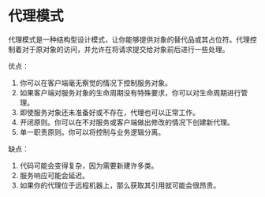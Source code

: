 代理模式
===
代理模式是一种结构型设计模式，让你能够提供对象的替代品或其占位符。代理控制着对于原对象的访问，并允许在将请求提交给对象前后进行一些处理。

优点：
1. 你可以在客户端毫无察觉的情况下控制服务对象。
2. 如果客户端对服务对象的生命周期没有特殊要求，你可以对生命周期进行管理。
3. 即使服务对象还未准备好或不存在，代理也可以正常工作。
4. 开闭原则。你可以在不对服务或客户端做出修改的情况下创建新代理。
5. 单一职责原则。你可以将控制与业务逻辑分离。

缺点：
1. 代码可能会变得复杂，因为需要新建许多类。
2. 服务响应可能会延迟。
3. 如果你的代理位于远程机器上，那么获取其引用就可能会很昂贵。